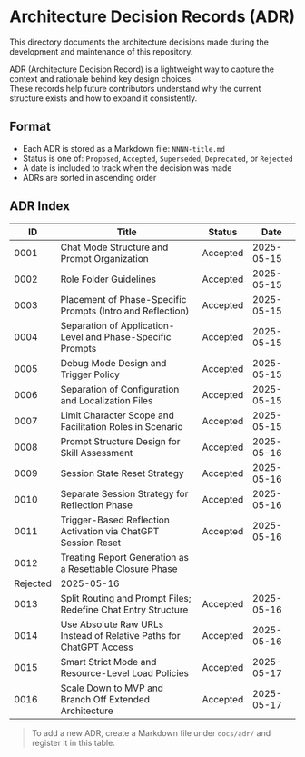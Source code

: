# Architecture Decision Records (ADR)

This directory documents the architecture decisions made during the development and maintenance of this repository.

ADR (Architecture Decision Record) is a lightweight way to capture the context and rationale behind key design choices.  
These records help future contributors understand why the current structure exists and how to expand it consistently.

## Format

- Each ADR is stored as a Markdown file: `NNNN-title.md`
- Status is one of: `Proposed`, `Accepted`, `Superseded`, `Deprecated`, or `Rejected`
- A date is included to track when the decision was made
- ADRs are sorted in ascending order

## ADR Index

| ID    | Title                                          | Status   | Date       |
|-------|------------------------------------------------|----------|------------|
| 0001  | Chat Mode Structure and Prompt Organization    | Accepted | 2025-05-15 |
| 0002  | Role Folder Guidelines    | Accepted | 2025-05-15 |
| 0003  | Placement of Phase-Specific Prompts (Intro and Reflection)  | Accepted | 2025-05-15 |
| 0004  | Separation of Application-Level and Phase-Specific Prompts  | Accepted | 2025-05-15 |
| 0005  | Debug Mode Design and Trigger Policy  | Accepted | 2025-05-15 |
| 0006  | Separation of Configuration and Localization Files  | Accepted | 2025-05-15 |
| 0007  | Limit Character Scope and Facilitation Roles in Scenario  | Accepted | 2025-05-15 |
| 0008  | Prompt Structure Design for Skill Assessment  | Accepted | 2025-05-16 |
| 0009  | Session State Reset Strategy  | Accepted | 2025-05-16 |
| 0010  | Separate Session Strategy for Reflection Phase  | Accepted | 2025-05-16 |
| 0011  | Trigger-Based Reflection Activation via ChatGPT Session Reset  | Accepted | 2025-05-16 |
| 0012  | Treating Report Generation as a Resettable Closure Phase
 | Rejected | 2025-05-16 |
| 0013  | Split Routing and Prompt Files; Redefine Chat Entry Structure  | Accepted | 2025-05-16 |
| 0014  | Use Absolute Raw URLs Instead of Relative Paths for ChatGPT Access  | Accepted | 2025-05-16 |
| 0015  | Smart Strict Mode and Resource-Level Load Policies  | Accepted | 2025-05-17 |
| 0016  | Scale Down to MVP and Branch Off Extended Architecture  | Accepted | 2025-05-17 |


> To add a new ADR, create a Markdown file under `docs/adr/` and register it in this table.